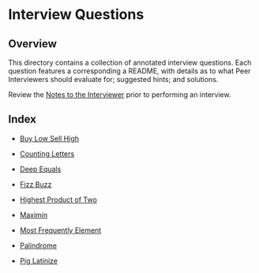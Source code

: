 # Interview Questions

## Overview

This directory contains a collection of annotated interview questions. Each question features a corresponding a README, with details as to what Peer Interviewers should evaluate for; suggested hints; and solutions.

Review the [Notes to the Interviewer](04-Stu_Partner_Interviews/README.md) prior to performing an interview.

## Index

* [Buy Low Sell High](04-Stu_Partner_Interviews/Solved/buy_low_sell_high)

* [Counting Letters](04-Stu_Partner_Interviews/Solved/counting_letters)

* [Deep Equals](04-Stu_Partner_Interviews/Solved/deep_equals)

* [Fizz Buzz](04-Stu_Partner_Interviews/Solved/fizz_buzz)

* [Highest Product of Two](04-Stu_Partner_Interviews/Solved/highest_product_of_two)

* [Maximin](04-Stu_Partner_Interviews/Solved/maximin)

* [Most Frequently Element](04-Stu_Partner_Interviews/Solved/most_frequent_element)

* [Palindrome](04-Stu_Partner_Interviews/Solved/palindrome)

* [Pig Latinize](04-Stu_Partner_Interviews/Solved/pig_latinize)

